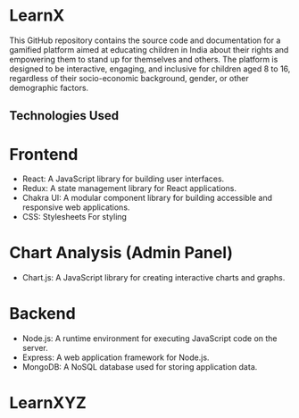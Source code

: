 # LearnX

This GitHub repository contains the source code and documentation for a gamified platform aimed at educating children in India about their rights and empowering them to stand up for themselves and others. The platform is designed to be interactive, engaging, and inclusive for children aged 8 to 16, regardless of their socio-economic background, gender, or other demographic factors.





## Technologies Used
# Frontend
- React: A JavaScript library for building user interfaces.
- Redux: A state management library for React applications.
- Chakra UI: A modular component library for building accessible and responsive web applications.
- CSS: Stylesheets For styling
# Chart Analysis (Admin Panel)
- Chart.js: A JavaScript library for creating interactive charts and graphs.
# Backend
- Node.js: A runtime environment for executing JavaScript code on the server.
- Express: A web application framework for Node.js.
- MongoDB: A NoSQL database used for storing application data.
# LearnXYZ
